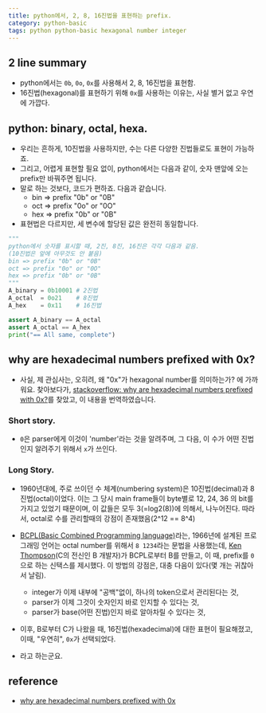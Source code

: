 ```yaml
---
title: python에서, 2, 8, 16진법을 표현하는 prefix. 
category: python-basic
tags: python python-basic hexagonal number integer
---
```


## 2 line summary 

- python에서는 `0b`, `0o`, `0x`를 사용해서 2, 8, 16진법을 표현함.
- 16진법(hexagonal)를 표현하기 위해 `0x`를 사용하는 이유는, 사실 별거 없고 우연에 가깝다.

## python: binary, octal, hexa.

- 우리는 흔하게, 10진법을 사용하지만, 수는 다른 다양한 진법들로도 표현이 가능하죠. 
- 그리고, 어렵게 표현할 필요 없이, python에서는 다음과 같이, 숫자 맨앞에 오는 prefix만 바꿔주면 됩니다.
- 말로 하는 것보다, 코드가 편하죠. 다음과 같습니다.     
    - bin => prefix "0b" or "0B"
    - oct => prefix "0o" or "0O"
    - hex => prefix "0b" or "0B"
- 표현법은 다르지만, 세 변수에 할당된 값은 완전히 동일합니다.
```python 
"""
python에서 숫자를 표시할 때, 2진, 8진, 16진은 각각 다음과 같음.
(10진법은 앞에 아무것도 안 붙음)
bin => prefix "0b" or "0B"
oct => prefix "0o" or "0O"
hex => prefix "0b" or "0B"
"""
A_binary = 0b10001 # 2진법
A_octal  = 0o21    # 8진법
A_hex    = 0x11    # 16진법

assert A_binary == A_octal
assert A_octal == A_hex
print("== All same, complete")
```

## why are hexadecimal numbers prefixed with 0x? 

- 사실, 제 관심사는, 오히려, 왜 "0x"가 hexagonal number를 의미하는가? 에 가까워요. 찾아보다가, [stackoverflow: why are hexadecimal numbers prefixed with 0x?](https://stackoverflow.com/questions/2670639/why-are-hexadecimal-numbers-prefixed-with-0x)를 찾았고, 이 내용을 번역하였습니다. 

### Short story.

- `0`은 parser에게 이것이 'number'라는 것을 알려주며, 그 다음, 이 수가 어떤 진법인지 알려주기 위해서 `x`가 쓰인다. 

### Long Story. 

- 1960년대에, 주로 쓰이던 수 체계(numbering system)은 10진법(decimal)과 8진법(octal)이었다. 이는 그 당시 main frame들이 byte별로 12, 24, 36 의 bit를 가지고 있었기 때문이며, 이 값들은 모두 3(=log2(8))에 의해서, 나누어진다. 따라서, octal로 수를 관리할때의 강점이 존재했음(2^12 == 8^4)
- [BCPL(Basic Combined Programming language)](https://ko.wikipedia.org/wiki/BCPL)라는, 1966년에 설계된 프로그래밍 언어는 octal number를 위해서 `8 1234`라는 문법을 사용했는데, [Ken Thompson](https://en.wikipedia.org/wiki/Ken_Thompson)(C의 전신인 B 개발자)가 BCPL로부터 B를 만들고, 이 때, prefix를 `0`으로 하는 신택스를 제시했다. 이 방법의 강점은, 대충 다음이 있다(몇 개는 귀찮아서 날림). 
    - integer가 이제 내부에 "공백"없이, 하나의 token으로서 관리된다는 것, 
    - parser가 이제 그것이 숫자인지 바로 인지할 수 있다는 것, 
    - parser가 base(어떤 진법)인지 바로 알아차릴 수 있다는 것, 
- 이후, B로부터 C가 나왔을 때, 16진법(hexadecimal)에 대한 표현이 필요해졌고, 이때, "우연히", `0x`가 선택되었다.

- 라고 하는군요.



## reference

- [why are hexadecimal numbers prefixed with 0x](https://stackoverflow.com/questions/2670639/why-are-hexadecimal-numbers-prefixed-with-0x)